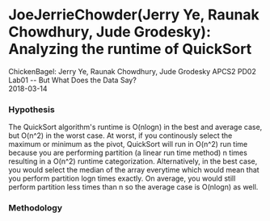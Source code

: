 # JoeJerrieChowder(Jerry Ye, Raunak Chowdhury, Jude Grodesky): Analyzing the runtime of QuickSort
  ChickenBagel: Jerry Ye, Raunak Chowdhury, Jude Grodesky
  APCS2 PD02 <br />
  Lab01 -- But What Does the Data Say? <br /> 
  2018-03-14
### Hypothesis
The QuickSort algorithm's runtime is O(nlogn) in the best and average case, but O(n^2) in the worst case. At worst, if you continously select the maximum or minimum as the pivot, QuickSort will run in O(n^2) run time because you are performing partition (a linear run time method) n times resulting in a O(n^2) runtime categorization. Alternatively, in the best case, you would select the median of the array everytime which would mean that you perform partition logn times exactly. On average, you would still perform partition less times than n so the average case is O(nlogn) as well. 
### Methodology
